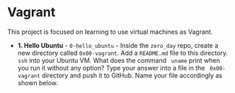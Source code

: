 # Vagrant

This project is focused on learning to use virtual machines as Vagrant.

- **1. Hello Ubuntu** - ``0-hello_ubuntu`` - Inside the `zero_day` repo, create a new directory called `0x00-vagrant`. Add a `README.md` file to this directory. `ssh` into your Ubuntu VM. What does the command ` uname` print when you run it without any option? Type your answer into a file in the ` 0x00-vagrant` directory and push it to GitHub. Name your file accordingly as shown below.
